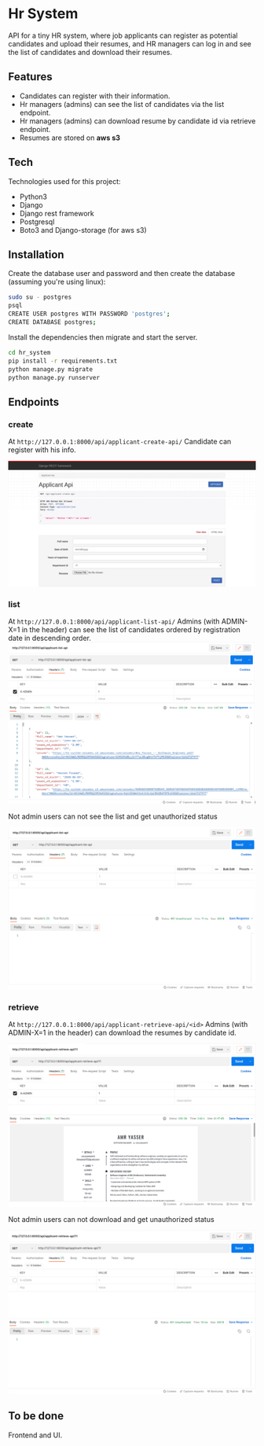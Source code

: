 # Hr System
API for a tiny HR system, where job applicants can register as potential candidates and upload their resumes, and HR managers can log in and see the list of candidates and download their resumes.

## Features
- Candidates can register with their information.
- Hr managers (admins) can see the list of candidates via the list endpoint.
- Hr managers (admins) can download resume by candidate id via retrieve endpoint.
- Resumes are stored on **aws s3**

## Tech

Technologies used for this project:
- Python3
- Django
- Django rest framework
- Postgresql
- Boto3 and Django-storage (for aws s3)

## Installation
Create the database user and password and then create the database (assuming you're using linux):
```sh
sudo su - postgres
psql
CREATE USER postgres WITH PASSWORD 'postgres';
CREATE DATABASE postgres;
```
Install the dependencies then migrate and start the server.

```sh
cd hr_system
pip install -r requirements.txt
python manage.py migrate
python manage.py runserver
```

## Endpoints
### create
At `http://127.0.0.1:8000/api/applicant-create-api/`
Candidate can register with his info.

![Alt text](README_pics/create.png?raw=true)

### list
At `http://127.0.0.1:8000/api/applicant-list-api/`
Admins (with ADMIN-X=1 in the header) can see the list of candidates ordered by registration date in descending order.
![Alt text](README_pics/list_admin.png?raw=true)

Not admin users can not see the list and get unauthorized status

![Alt text](README_pics/list_not_admin.png?raw=true)

### retrieve
At `http://127.0.0.1:8000/api/applicant-retrieve-api/<id>`
Admins (with ADMIN-X=1 in the header) can download the resumes by candidate id.

![Alt text](README_pics/download.png?raw=true)

Not admin users can not download and get unauthorized status

![Alt text](README_pics/no_download.png?raw=true)


## To be done
Frontend and UI.
